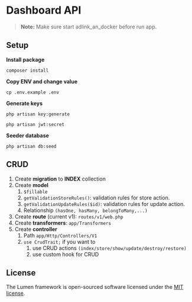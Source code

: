 # Dashboard API

> **Note:** Make sure start adlink_an_docker before run app.

## Setup

__Install package__

`composer install`

__Copy ENV and change value__

`cp .env.example .env`

__Generate keys__

`php artisan key:generate`

`php artisan jwt:secret`

__Seeder database__

`php artisan db:seed`

## CRUD
1. Create **migration** to **INDEX** collection
2. Create **model**
   1. `$fillable`
   2. `getValidationStoreRules()`: validation rules for store action.
   3. `getValidationUpdateRules($id)`: validation rules for update action.
   4. Relationship `(hasOne, hasMany, belongToMany,...)`
3. Create **route** (current v1): `routes/v1/web.php`
4. Create **transformers**: `app/Transformers`
5. Create **controller**
   1. Path `app/Http/Controllers/V1` 
   2. `use CrudTrait;` if you want to 
      1. use CRUD actions `(index/store/show/update/destroy/restore)`
      2. use custom hook for CRUD

## License

The Lumen framework is open-sourced software licensed under the [MIT license](https://opensource.org/licenses/MIT).

